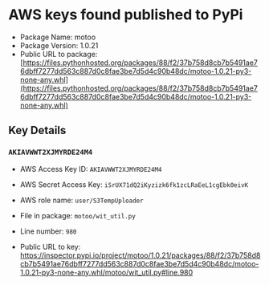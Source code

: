 # AWS keys found published to PyPi

* Package Name: motoo
* Package Version: 1.0.21
* Public URL to package: [https://files.pythonhosted.org/packages/88/f2/37b758d8cb7b5491ae76dbff7277dd563c887d0c8fae3be7d5d4c90b48dc/motoo-1.0.21-py3-none-any.whl](https://files.pythonhosted.org/packages/88/f2/37b758d8cb7b5491ae76dbff7277dd563c887d0c8fae3be7d5d4c90b48dc/motoo-1.0.21-py3-none-any.whl)

## Key Details

### `AKIAVWWT2XJMYRDE24M4`

* AWS Access Key ID: `AKIAVWWT2XJMYRDE24M4`
* AWS Secret Access Key: `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` 
* AWS role name: `user/S3TempUploader`
* File in package: `motoo/wit_util.py`
* Line number: `980`

* Public URL to key: https://inspector.pypi.io/project/motoo/1.0.21/packages/88/f2/37b758d8cb7b5491ae76dbff7277dd563c887d0c8fae3be7d5d4c90b48dc/motoo-1.0.21-py3-none-any.whl/motoo/wit_util.py#line.980


